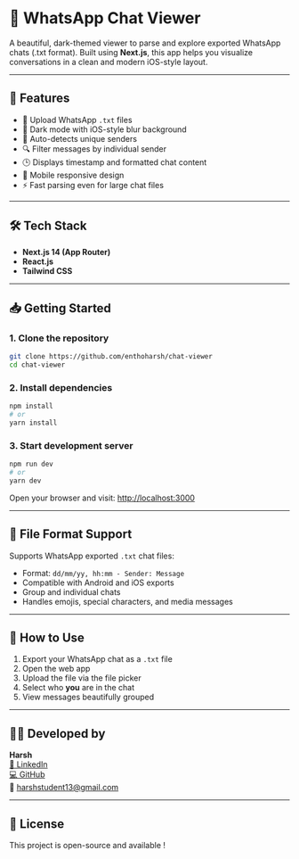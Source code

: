 # 💬 WhatsApp Chat Viewer

A beautiful, dark-themed viewer to parse and explore exported WhatsApp chats (.txt format). Built using **Next.js**, this app helps you visualize conversations in a clean and modern iOS-style layout.

---

## 🚀 Features

- 📂 Upload WhatsApp `.txt` files  
- 🌙 Dark mode with iOS-style blur background  
- 🧠 Auto-detects unique senders  
- 🔍 Filter messages by individual sender  
- 🕒 Displays timestamp and formatted chat content  
- 📱 Mobile responsive design  
- ⚡ Fast parsing even for large chat files  

---

## 🛠️ Tech Stack

- **Next.js 14 (App Router)**  
- **React.js**  
- **Tailwind CSS**  

---

## 📥 Getting Started

### 1. Clone the repository

```bash
git clone https://github.com/enthoharsh/chat-viewer
cd chat-viewer
```

### 2. Install dependencies

```bash
npm install
# or
yarn install
```

### 3. Start development server

```bash
npm run dev
# or
yarn dev
```

Open your browser and visit: [http://localhost:3000](http://localhost:3000)

---

## 📁 File Format Support

Supports WhatsApp exported `.txt` chat files:

- Format: `dd/mm/yy, hh:mm - Sender: Message`  
- Compatible with Android and iOS exports  
- Group and individual chats  
- Handles emojis, special characters, and media messages  

---

## 🧾 How to Use

1. Export your WhatsApp chat as a `.txt` file  
2. Open the web app  
3. Upload the file via the file picker  
4. Select who **you** are in the chat  
5. View messages beautifully grouped

---

## 🧑‍💻 Developed by

**Harsh**  
[🔗 LinkedIn](https://www.linkedin.com/in/harsh-enthusiastic-55b8b1186)  
[💻 GitHub](https://github.com/enthoharsh)  
📧 harshstudent13@gmail.com

---

## 📝 License

This project is open-source and available !
